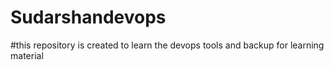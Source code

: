# Sudarshandevops
#this repository is created to learn the devops tools and backup for learning material 
